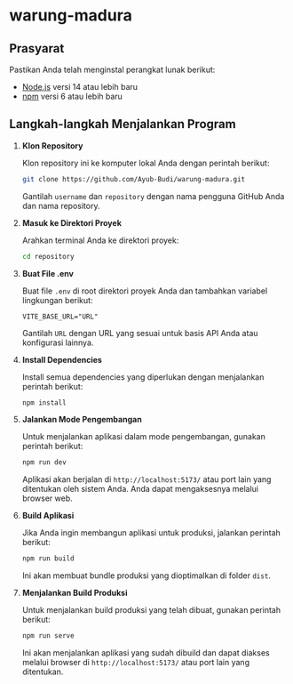 # warung-madura

## Prasyarat

Pastikan Anda telah menginstal perangkat lunak berikut:

- [Node.js](https://nodejs.org/) versi 14 atau lebih baru
- [npm](https://www.npmjs.com/) versi 6 atau lebih baru

## Langkah-langkah Menjalankan Program

1. **Klon Repository**

   Klon repository ini ke komputer lokal Anda dengan perintah berikut:

   ```bash
   git clone https://github.com/Ayub-Budi/warung-madura.git
   ```
   Gantilah `username` dan `repository` dengan nama pengguna GitHub Anda dan nama repository.

2. **Masuk ke Direktori Proyek**

   Arahkan terminal Anda ke direktori proyek:

   ```bash
   cd repository
   ```

3. **Buat File .env**

   Buat file `.env` di root direktori proyek Anda dan tambahkan variabel lingkungan berikut:

   ```env
   VITE_BASE_URL="URL"
   ```
   Gantilah `URL` dengan URL yang sesuai untuk basis API Anda atau konfigurasi lainnya.

4. **Install Dependencies**

   Install semua dependencies yang diperlukan dengan menjalankan perintah berikut:

   ```bash
   npm install
   ```

5. **Jalankan Mode Pengembangan**

   Untuk menjalankan aplikasi dalam mode pengembangan, gunakan perintah berikut:

   ```bash
   npm run dev
   ```
   Aplikasi akan berjalan di `http://localhost:5173/` atau port lain yang ditentukan oleh sistem Anda. Anda dapat mengaksesnya melalui browser web.

6. **Build Aplikasi**

   Jika Anda ingin membangun aplikasi untuk produksi, jalankan perintah berikut:

   ```bash
   npm run build
   ```
   Ini akan membuat bundle produksi yang dioptimalkan di folder `dist`.

7. **Menjalankan Build Produksi**

   Untuk menjalankan build produksi yang telah dibuat, gunakan perintah berikut:

   ```bash
   npm run serve
   ```
   Ini akan menjalankan aplikasi yang sudah dibuild dan dapat diakses melalui browser di `http://localhost:5173/` atau port lain yang ditentukan.
